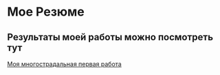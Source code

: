 # Мое Резюме
## Результаты моей работы можно посмотреть тут
[Моя многострадальная первая работа](https://shixan.github.io/resume/)
